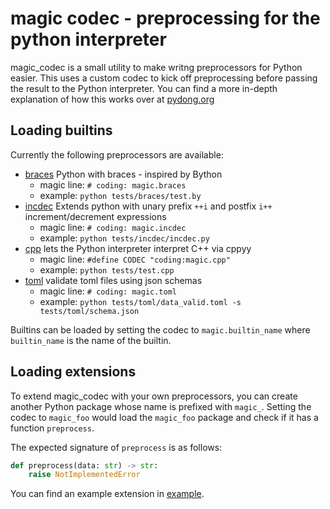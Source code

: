 # magic codec - preprocessing for the python interpreter

magic_codec is a small utility to make writng preprocessors for Python easier. This uses a custom codec to kick off preprocessing before passing the result to the Python interpreter. You can find a more in-depth explanation of how this works over at [pydong.org](https://pydong.org)

## Loading builtins
Currently the following preprocessors are available:
- [braces](src/magic_codec/builtin/braces.py) Python with braces - inspired by Bython
    - magic line: `# coding: magic.braces`
    - example: `python tests/braces/test.by`
- [incdec](src/magic_codec/builtin/incdec.py) Extends python with unary prefix `++i` and postfix `i++` increment/decrement expressions
    - magic line: `# coding: magic.incdec`
    - example: `python tests/incdec/incdec.py`
- [cpp](src/magic_codec/builtin/cpp.py) lets the Python interpreter interpret C++ via cppyy
    - magic line: `#define CODEC "coding:magic.cpp"`
    - example: `python tests/test.cpp`
- [toml](src/magic_codec/builtin/toml.py) validate toml files using json schemas
    - magic line: `# coding: magic.toml`
    - example: `python tests/toml/data_valid.toml -s tests/toml/schema.json`

Builtins can be loaded by setting the codec to `magic.builtin_name` where `builtin_name` is the name of the builtin.

## Loading extensions
To extend magic_codec with your own preprocessors, you can create another Python package whose name is prefixed with `magic_`. Setting the codec to `magic_foo` would load the `magic_foo` package and check if it has a function `preprocess`.

The expected signature of `preprocess` is as follows:
```py
def preprocess(data: str) -> str:
    raise NotImplementedError
```


You can find an example extension in [example](example/).